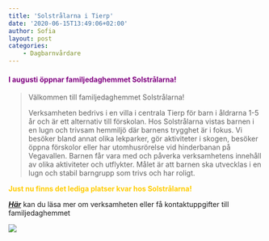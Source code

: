 ```yaml
---
title: 'Solstrålarna i Tierp'
date: '2020-06-15T13:49:06+02:00'
author: Sofia
layout: post
categories:
    - Dagbarnvårdare
---
```


#### <span style="color: #800080">I augusti öppnar familjedaghemmet Solstrålarna! </span>

> Välkommen till familjedaghemmet Solstrålarna!
> 
> Verksamheten bedrivs i en villa i centrala Tierp för barn i åldrarna 1-5 år och är ett alternativ till förskolan. Hos Solstrålarna vistas barnen i en lugn och trivsam hemmiljö där barnens trygghet är i fokus. Vi besöker bland annat olika lekparker, gör aktiviteter i skogen, besöker öppna förskolor eller har utomhusrörelse vid hinderbanan på Vegavallen. Barnen får vara med och påverka verksamhetens innehåll av olika aktiviteter och utflykter. Målet är att barnen ska utvecklas i en lugn och stabil barngrupp som trivs och har roligt.

<span style="color: #ffcc00">**Just nu finns det lediga platser kvar hos Solstrålarna!**</span>

***[Här](http://solstralarna.xn--dagbarnvrdare-wfb.se/)*** kan du läsa mer om verksamheten eller få kontaktuppgifter till familjedaghemmet

![](https://www.cforetaget.se/wp-content/uploads/2020/06/316e2fd7ada7e62bf81a88c8dc91a5b2.jpg)